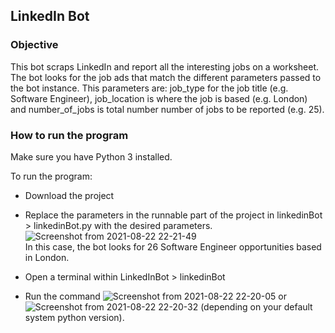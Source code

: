 ## LinkedIn Bot

### Objective

This bot scraps LinkedIn and report all the interesting jobs on a worksheet. The bot looks for the job ads that match the different parameters passed to the bot instance. This parameters are: job_type for the job title (e.g. Software Engineer), job_location is where the job is based (e.g. London) and number_of_jobs is total number number of jobs to be reported (e.g. 25).

### How to run the program

Make sure you have Python 3 installed.

To run the program:
- Download the project
- Replace the parameters in the runnable part of the project in linkedinBot > linkedinBot.py with the desired parameters. ![Screenshot from 2021-08-22 22-21-49](https://user-images.githubusercontent.com/39555683/130370414-ad5b9ec6-ccf6-48cb-873e-e0b50e8a7da6.png) <br />In this case, the bot looks for 26 Software Engineer opportunities based in London.

- Open a terminal within LinkedInBot > linkedinBot
- Run the command ![Screenshot from 2021-08-22 22-20-05](https://user-images.githubusercontent.com/39555683/130370450-2089ff0d-8444-4fa6-befe-29d4cf650b5d.png) or ![Screenshot from 2021-08-22 22-20-32](https://user-images.githubusercontent.com/39555683/130370457-60106a08-8800-4303-802e-5aede700db65.png) (depending on your default system python version).
